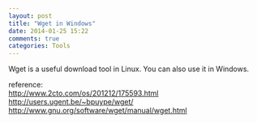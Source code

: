 ```yaml
---
layout: post
title: "Wget in Windows"
date: 2014-01-25 15:22
comments: true
categories: Tools
---
```

Wget is a useful download tool in Linux. You can also use it in Windows.  




reference:  
http://www.2cto.com/os/201212/175593.html   
http://users.ugent.be/~bpuype/wget/  
http://www.gnu.org/software/wget/manual/wget.html
